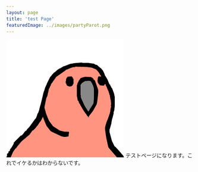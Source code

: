 ```yaml
---
layout: page
title: 'test Page'
featuredImage: ../images/partyParot.png
---
```


![test](../images/partyParot.png)
テストページになります。これでイケるかはわからないです。
